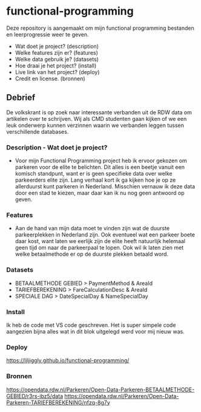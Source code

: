 # functional-programming
Deze repository is aangemaakt om mijn functional programming bestanden en leerprogressie weer te geven.

- Wat doet je project? (description)
- Welke features zijn er? (features)
- Welke data gebruik je? (datasets)
- Hoe draai je het project? (install)
- Live link van het project? (deploy)
- Credit en license. (bronnen)

## Debrief 

De volkskrant is op zoek naar interessante verbanden uit de RDW data om artikelen over te schrijven. Wij als CMD studenten gaan kijken of we een leuk onderwerp kunnen verzinnen waarin we verbanden leggen tussen verschillende databases.

### Description - Wat doet je project?

- Voor mijn Functional Programming project heb ik ervoor gekozen om parkeren voor de elite te belichten. Dit alles is een beetje vanuit een komisch standpunt, want er is geen specifieke data over welke parkeerders elite zijn. Lang verhaal kort ik ga kijken hoe je op ze allerduurst kunt parkeren in Nederland. Misschien vernauw ik deze data door een stad te kiezen, maar daar kan ik nu nog geen antwoord op geven.

### Features

- Aan de hand van mijn data moet te vinden zijn wat de duurste parkeerplekken in Nederland zijn. Ook eventueel wat een parkeer boete daar kost, want laten we eerlijk zijn de elite heeft natuurlijk helemaal geen tijd om naar de parkeerpaal te lopen. Ook wil ik laten zien met welke betaalmethode er op de duurste plekken betaald word. 


### Datasets
- BETAALMETHODE GEBIED > PaymentMethod & AreaId
- TARIEFBEREKENING > FareCalculationDesc & AreaId
- SPECIALE DAG > DateSpecialDay & NameSpecialDay

### Install

Ik heb de code met VS code geschreven. Het is super simpele code aangezien bijna alles wat in dit blok uitgelegd werd voor mij nieuw was.

### Deploy

https://liljiggly.github.io/functional-programming/

### Bronnen

https://opendata.rdw.nl/Parkeren/Open-Data-Parkeren-BETAALMETHODE-GEBIED/r3rs-ibz5/data
https://opendata.rdw.nl/Parkeren/Open-Data-Parkeren-TARIEFBEREKENING/nfzq-8g7y




 
